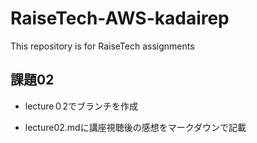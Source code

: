 # RaiseTech-AWS-kadairep
This repository is for RaiseTech assignments

## 課題02

- lecture０2でブランチを作成

- lecture02.mdに講座視聴後の感想をマークダウンで記載